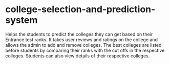 # college-selection-and-prediction-system
Helps the students to predict the colleges they can get based on their Entrance test ranks.
It takes user reviews and ratings on the college and allows the admin to add and remove colleges.
The best colleges are listed before students by comparing their ranks with the cut offs in the respective colleges.
Students can also view details of their respective colleges.
